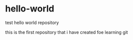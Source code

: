 # hello-world
test hello world repository



this is the first repository that i have created foe learning git
